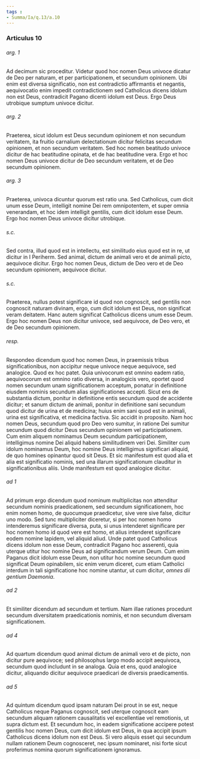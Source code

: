 ```yaml
---
tags : 
- Summa/Ia/q.13/a.10
---
```


### Articulus 10

###### arg. 1
Ad decimum sic proceditur. Videtur quod hoc nomen Deus univoce dicatur de Deo per naturam, et per participationem, et secundum opinionem. Ubi enim est diversa significatio, non est contradictio affirmantis et negantis, aequivocatio enim impedit contradictionem sed Catholicus dicens idolum non est Deus, contradicit Pagano dicenti idolum est Deus. Ergo Deus utrobique sumptum univoce dicitur.

###### arg. 2
Praeterea, sicut idolum est Deus secundum opinionem et non secundum veritatem, ita fruitio carnalium delectationum dicitur felicitas secundum opinionem, et non secundum veritatem. Sed hoc nomen beatitudo univoce dicitur de hac beatitudine opinata, et de hac beatitudine vera. Ergo et hoc nomen Deus univoce dicitur de Deo secundum veritatem, et de Deo secundum opinionem.

###### arg. 3
Praeterea, univoca dicuntur quorum est ratio una. Sed Catholicus, cum dicit unum esse Deum, intelligit nomine Dei rem omnipotentem, et super omnia venerandam, et hoc idem intelligit gentilis, cum dicit idolum esse Deum. Ergo hoc nomen Deus univoce dicitur utrobique.

###### s.c.
Sed contra, illud quod est in intellectu, est similitudo eius quod est in re, ut dicitur in I Periherm. Sed animal, dictum de animali vero et de animali picto, aequivoce dicitur. Ergo hoc nomen Deus, dictum de Deo vero et de Deo secundum opinionem, aequivoce dicitur.

###### s.c.
Praeterea, nullus potest significare id quod non cognoscit, sed gentilis non cognoscit naturam divinam, ergo, cum dicit idolum est Deus, non significat veram deitatem. Hanc autem significat Catholicus dicens unum esse Deum. Ergo hoc nomen Deus non dicitur univoce, sed aequivoce, de Deo vero, et de Deo secundum opinionem.

###### resp.
Respondeo dicendum quod hoc nomen Deus, in praemissis tribus significationibus, non accipitur neque univoce neque aequivoce, sed analogice. Quod ex hoc patet. Quia univocorum est omnino eadem ratio, aequivocorum est omnino ratio diversa, in analogicis vero, oportet quod nomen secundum unam significationem acceptum, ponatur in definitione eiusdem nominis secundum alias significationes accepti. Sicut ens de substantia dictum, ponitur in definitione entis secundum quod de accidente dicitur; et sanum dictum de animali, ponitur in definitione sani secundum quod dicitur de urina et de medicina; huius enim sani quod est in animali, urina est significativa, et medicina factiva. Sic accidit in proposito. Nam hoc nomen Deus, secundum quod pro Deo vero sumitur, in ratione Dei sumitur secundum quod dicitur Deus secundum opinionem vel participationem. Cum enim aliquem nominamus Deum secundum participationem, intelligimus nomine Dei aliquid habens similitudinem veri Dei. Similiter cum idolum nominamus Deum, hoc nomine Deus intelligimus significari aliquid, de quo homines opinantur quod sit Deus. Et sic manifestum est quod alia et alia est significatio nominis, sed una illarum significationum clauditur in significationibus aliis. Unde manifestum est quod analogice dicitur.

###### ad 1
Ad primum ergo dicendum quod nominum multiplicitas non attenditur secundum nominis praedicationem, sed secundum significationem, hoc enim nomen homo, de quocumque praedicetur, sive vere sive false, dicitur uno modo. Sed tunc multipliciter diceretur, si per hoc nomen homo intenderemus significare diversa, puta, si unus intenderet significare per hoc nomen homo id quod vere est homo, et alius intenderet significare eodem nomine lapidem, vel aliquid aliud. Unde patet quod Catholicus dicens idolum non esse Deum, contradicit Pagano hoc asserenti, quia uterque utitur hoc nomine Deus ad significandum verum Deum. Cum enim Paganus dicit idolum esse Deum, non utitur hoc nomine secundum quod significat Deum opinabilem, sic enim verum diceret, cum etiam Catholici interdum in tali significatione hoc nomine utantur, ut cum dicitur, *omnes dii gentium Daemonia*.

###### ad 2
Et similiter dicendum ad secundum et tertium. Nam illae rationes procedunt secundum diversitatem praedicationis nominis, et non secundum diversam significationem.

###### ad 4
Ad quartum dicendum quod animal dictum de animali vero et de picto, non dicitur pure aequivoce; sed philosophus largo modo accipit aequivoca, secundum quod includunt in se analoga. Quia et ens, quod analogice dicitur, aliquando dicitur aequivoce praedicari de diversis praedicamentis.

###### ad 5
Ad quintum dicendum quod ipsam naturam Dei prout in se est, neque Catholicus neque Paganus cognoscit, sed uterque cognoscit eam secundum aliquam rationem causalitatis vel excellentiae vel remotionis, ut supra dictum est. Et secundum hoc, in eadem significatione accipere potest gentilis hoc nomen Deus, cum dicit idolum est Deus, in qua accipit ipsum Catholicus dicens idolum non est Deus. Si vero aliquis esset qui secundum nullam rationem Deum cognosceret, nec ipsum nominaret, nisi forte sicut proferimus nomina quorum significationem ignoramus.

